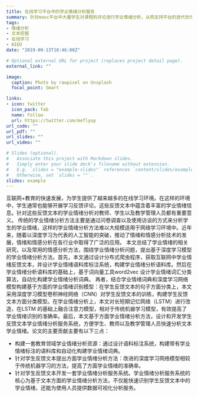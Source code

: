 ```yaml
---
title: 在线学习平台中的学业情绪分析服务
summary: 针对mooc平台中大量学生对课程的评论进行学业情绪分析，从而支持平台的迭代优化和教学的优化
tags: 
- 情绪分析
- 文本挖掘
- 在线学习
- AIED
date: "2019-09-13T18:46:00Z"

# Optional external URL for project (replaces project detail page).
external_link: ""

image:
  caption: Photo by rawpixel on Unsplash
  focal_point: Smart

links:
- icon: twitter
  icon_pack: fab
  name: Follow
  url: https://twitter.com/meflyup
url_code: ""
url_pdf: ""
url_slides: ""
url_video: ""

# Slides (optional).
#   Associate this project with Markdown slides.
#   Simply enter your slide deck's filename without extension.
#   E.g. `slides = "example-slides"` references `content/slides/example-slides.md`.
#   Otherwise, set `slides = ""`.
slides: example
---
```

互联网+教育的快速发展，为学生提供了越来越多的在线学习环境。在这样的环境中，学生通常也能够开展学习反馈评论。这些反馈文本中蕴含着丰富的学业情绪信息。针对这些反馈文本的学业情绪分析对教师、学生以及教学管理人员都有重要意义。
传统的学业情绪分析方法主要是通过问卷调查以及使用访谈的方式来分析学生的学业情绪，这样的学业情绪分析方法难以大规模适用于网络学习环境中。近年来，随着以深度学习为代表的人工智能的突破，推动了情绪和情感分析技术的发展，情绪和情感分析在各行业中取得了广泛的应用。
本文总结了学业情绪的相关研究，以及常用的情感分析方法，围绕学业情绪分析问题，提出基于深度学习模型的学业情绪分析方法。首先，本文通过设计分布式爬虫程序，获取互联网中学业情绪反馈文本，并设计学业情绪语料库标注系统，构建学业情绪分析语料库。然后在学业情绪分析语料库的基础上，基于词向量工具word2vec 设计学业情绪词汇分类算法，自动化构建学业情绪分析词典。
再者，结合学业情绪词典和深度学习网络模型构建基于方面的学业情绪识别模型：在学生反馈文本的句子方面分类上，本文采用深度学习模型卷积神经网络（CNN）对学生反馈文本的训练，构建学生反馈文本方面分类模型。在学业情绪分析上，本文对长短期记忆网络（LSTM）进行改造，在LSTM 的基础上融合注意力模型，相对于传统机器学习模型，有效提高了学业情绪识别的准确率。最后，本文基于方面学业情绪分析方法，设计和开发学生反馈文本学业情绪分析服务系统，方便学生、教师以及教学管理人员快速分析文本学业情绪。论文的主要贡献主要有以下三点：

- 构建一套教育领域学业情绪分析资源：通过设计语料标注系统，构建带有学业情绪标注的语料库和自动化构建学业情绪词典。
- 针对学生反馈文本提出方面学业情绪分析方法：改进的深度学习网络模型相较于传统机器学习的方法，提高了方面学业情绪的准确率。
- 针对学生反馈文本开发一套学业情绪分析服务系统。学业情绪分析服务系统的核心为基于文本方面的学业情绪分析方法，不仅能快速识别学生反馈文本中的学业情绪，还能为使用人员提供数据可视化分析服务。

